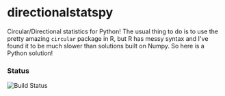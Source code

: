 directionalstatspy
===========

Circular/Directional statistics for Python!
The usual thing to do is to use the pretty amazing `circular` package in R, but R has messy syntax and I've found it to be much slower than solutions built on Numpy.
So here is a Python solution!


### Status
![Build Status](https://travis-ci.org/calben/directionalstatspy.svg?branch=master)